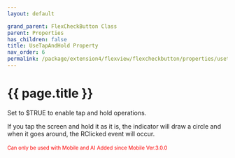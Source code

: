 ```yaml
---
layout: default

grand_parent: FlexCheckButton Class
parent: Properties
has_children: false
title: UseTapAndHold Property
nav_order: 6
permalink: /package/extension4/flexview/flexcheckbutton/properties/usetapandhold
---
```

# {{ page.title }}

Set to $TRUE to enable tap and hold operations.

If you tap the screen and hold it as it is, the indicator will draw a circle and when it goes around, the RClicked event will occur.

<small><span style="color:red">Can only be used with Mobile and AI</span></small>
<small><span style="color:red">Added since Mobile Ver.3.0.0</span></small> 